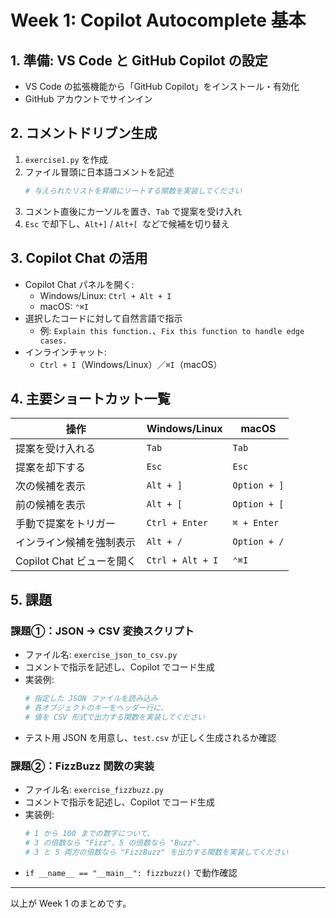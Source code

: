 # Week 1: Copilot Autocomplete 基本

## 1. 準備: VS Code と GitHub Copilot の設定
- VS Code の拡張機能から「GitHub Copilot」をインストール・有効化
- GitHub アカウントでサインイン

## 2. コメントドリブン生成
1. `exercise1.py` を作成  
2. ファイル冒頭に日本語コメントを記述  
   ```python
   # 与えられたリストを昇順にソートする関数を実装してください
   ```  
3. コメント直後にカーソルを置き、`Tab` で提案を受け入れ  
4. `Esc` で却下し、`Alt+]` / `Alt+[ `などで候補を切り替え

## 3. Copilot Chat の活用
- Copilot Chat パネルを開く:  
  - Windows/Linux: `Ctrl + Alt + I`  
  - macOS: `⌃⌘I`  
- 選択したコードに対して自然言語で指示  
  - 例: `Explain this function.`、`Fix this function to handle edge cases.`
- インラインチャット:  
  - `Ctrl + I`（Windows/Linux）／`⌘I`（macOS）

## 4. 主要ショートカット一覧
| 操作                         | Windows/Linux           | macOS               |
|-----------------------------|-------------------------|---------------------|
| 提案を受け入れる            | `Tab`                   | `Tab`               |
| 提案を却下する              | `Esc`                   | `Esc`               |
| 次の候補を表示              | `Alt + ]`               | `Option + ]`        |
| 前の候補を表示              | `Alt + [`               | `Option + [`        |
| 手動で提案をトリガー        | `Ctrl + Enter`          | `⌘ + Enter`         |
| インライン候補を強制表示    | `Alt + /`               | `Option + /`        |
| Copilot Chat ビューを開く   | `Ctrl + Alt + I`        | `⌃⌘I`               |

## 5. 課題
### 課題①：JSON → CSV 変換スクリプト
- ファイル名: `exercise_json_to_csv.py`
- コメントで指示を記述し、Copilot でコード生成  
- 実装例:
  ```python
  # 指定した JSON ファイルを読み込み
  # 各オブジェクトのキーをヘッダー行に、
  # 値を CSV 形式で出力する関数を実装してください
  ```
- テスト用 JSON を用意し、`test.csv` が正しく生成されるか確認

### 課題②：FizzBuzz 関数の実装
- ファイル名: `exercise_fizzbuzz.py`
- コメントで指示を記述し、Copilot でコード生成  
- 実装例:
  ```python
  # 1 から 100 までの数字について、
  # 3 の倍数なら "Fizz"、5 の倍数なら "Buzz"、
  # 3 と 5 両方の倍数なら "FizzBuzz" を出力する関数を実装してください
  ```
- `if __name__ == "__main__": fizzbuzz()` で動作確認

---
以上が Week 1 のまとめです。